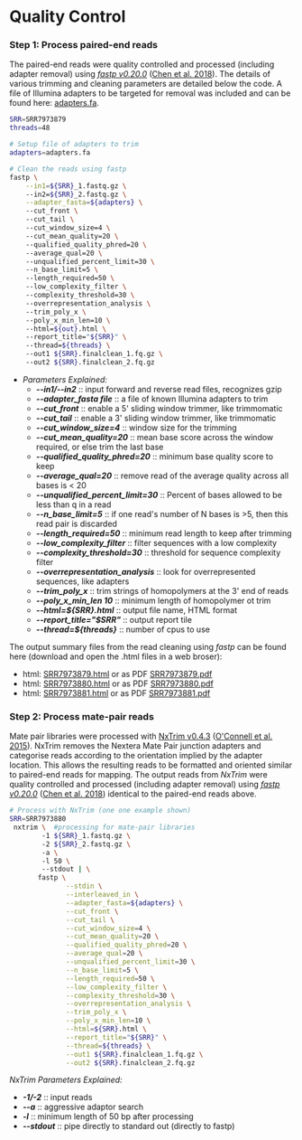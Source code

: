 # **Quality Control**
### Step 1: Process paired-end reads

The paired-end reads were quality controlled and processed (including adapter removal) using [*fastp v0.20.0*](https://github.com/OpenGene/fastp) ([Chen et al. 2018](https://doi.org/10.1093/bioinformatics/bty560)). The details of various trimming and cleaning parameters are detailed below the code. A file of Illumina adapters to be targeted for removal was included and can be found here: [adapters.fa](./data/adapters.fa).

```bash
SRR=SRR7973879
threads=48

# Setup file of adapters to trim
adapters=adapters.fa

# Clean the reads using fastp
fastp \
    --in1=${SRR}_1.fastq.gz \ 
    --in2=${SRR}_2.fastq.gz \
    --adapter_fasta=${adapters} \ 
    --cut_front \ 
    --cut_tail \ 
    --cut_window_size=4 \ 
    --cut_mean_quality=20 \ 
    --qualified_quality_phred=20 \ 
    --average_qual=20 \ 
    --unqualified_percent_limit=30 \ 
    --n_base_limit=5 \ 
    --length_required=50 \ 
    --low_complexity_filter \ 
    --complexity_threshold=30 \ 
    --overrepresentation_analysis \ 
    --trim_poly_x \ 
    --poly_x_min_len=10 \ 
    --html=${out}.html \  
    --report_title="${SRR}" \ 
    --thread=${threads} \ 
    --out1 ${SRR}.finalclean_1.fq.gz \ 
    --out2 ${SRR}.finalclean_2.fq.gz
```
- _Parameters Explained:_
  - ***--in1/--in2*** :: input forward and reverse read files, recognizes gzip
  - ***--adapter_fasta file*** :: a file of known Illumina adapters to trim
  - ***--cut_front*** :: enable a 5' sliding window trimmer, like trimmomatic
  - ***--cut_tail*** :: enable a 3' sliding window trimmer, like trimmomatic
  - ***--cut_window_size=4*** :: window size for the trimming
  - ***--cut_mean_quality=20*** :: mean base score across the window required, or else trim the last base
  - ***--qualified_quality_phred=20*** :: minimum base quality score to keep
  - ***--average_qual=20*** :: remove read of the average quality across all bases is < 20
  - ***--unqualified_percent_limit=30*** :: Percent of bases allowed to be less than q in a read
  - ***--n_base_limit=5*** :: if one read's number of N bases is >5, then this read pair is discarded
  - ***--length_required=50*** :: minimum read length to keep after trimming
  - ***--low_complexity_filter*** :: filter sequences with a low complexity
  - ***--complexity_threshold=30*** :: threshold for sequence complexity filter
  - ***--overrepresentation_analysis*** :: look for overrepresented sequences, like adapters
  - ***--trim_poly_x*** :: trim strings of homopolymers at the 3' end of reads
  - ***--poly_x_min_len 10*** :: minimum length of homopolymer ot trim
  - ***--html=${SRR}.html*** :: output file name, HTML format
  - ***--report_title="$SRR"*** :: output report tile
  - ***--thread=${threads}***  :: number of cpus to use

The output summary files from the read cleaning using _fastp_ can be found here (download and open the .html files in a web broser):
- html: [SRR7973879.html](./data/SRR7973879.html) or as PDF [SRR7973879.pdf](./data/SRR7973879.pdf)
- html: [SRR7973880.html](./data/SRR7973880.html) or as PDF [SRR7973880.pdf](./data/SRR7973880.pdf)
- html: [SRR7973881.html](./data/SRR7973881.html) or as PDF [SRR7973881.pdf](./data/SRR7973881.pdf)

### Step 2: Process mate-pair reads
Mate pair libraries were processed with [NxTrim v0.4.3](https://github.com/sequencing/NxTrim) ([O'Connell et al. 2015](https://doi.org/10.1093/bioinformatics/btv057)). NxTrim removes the Nextera Mate Pair junction adapters and categorise reads according to the orientation implied by the adapter location. This allows the resulting reads to be formatted and oriented similar to paired-end reads for mapping. The output reads from _NxTrim_ were quality controlled and processed (including adapter removal) using [*fastp v0.20.0*](https://github.com/OpenGene/fastp) ([Chen et al. 2018](https://doi.org/10.1093/bioinformatics/bty560)) identical to the paired-end reads above.

```bash
# Process with NxTrim (one one example shown)
SRR=SRR7973880
 nxtrim \  #processing for mate-pair libraries
        -1 ${SRR}_1.fastq.gz \ 
        -2 ${SRR}_2.fastq.gz \ 
        -a \ 
        -l 50 \ 
        --stdout | \
       fastp \
              --stdin \
              --interleaved_in \
              --adapter_fasta=${adapters} \
              --cut_front \
              --cut_tail \
              --cut_window_size=4 \
              --cut_mean_quality=20 \
              --qualified_quality_phred=20 \
              --average_qual=20 \
              --unqualified_percent_limit=30 \
              --n_base_limit=5 \
              --length_required=50 \
              --low_complexity_filter \
              --complexity_threshold=30 \
              --overrepresentation_analysis \
              --trim_poly_x \
              --poly_x_min_len=10 \
              --html=${SRR}.html \
              --report_title="${SRR}" \
              --thread=${threads} \
              --out1 ${SRR}.finalclean_1.fq.gz \
              --out2 ${SRR}.finalclean_2.fq.gz
```

_NxTrim Parameters Explained:_
  - ***-1/-2*** :: input reads
  - ***--a*** :: aggressive adaptor search
  - ***-l*** :: minimum length of 50 bp after processing
  - ***--stdout*** :: pipe directly to standard out (directly to fastp)
